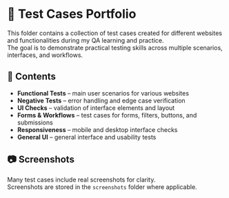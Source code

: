 # 📂 Test Cases Portfolio

This folder contains a collection of test cases created for different websites and functionalities during my QA learning and practice.  
The goal is to demonstrate practical testing skills across multiple scenarios, interfaces, and workflows.

## 📌 Contents
- **Functional Tests** – main user scenarios for various websites  
- **Negative Tests** – error handling and edge case verification  
- **UI Checks** – validation of interface elements and layout  
- **Forms & Workflows** – test cases for forms, filters, buttons, and submissions  
- **Responsiveness** – mobile and desktop interface checks  
- **General UI** – general interface and usability tests  

## 📷 Screenshots
Many test cases include real screenshots for clarity.  
Screenshots are stored in the `screenshots` folder where applicable.
